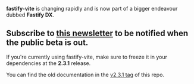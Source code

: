 **fastify-vite** is changing rapidly and is now part of a bigger endeavour dubbed **Fastify DX**. 

## Subscribe to [this newsletter](https://www.getrevue.co/profile/fastify-dx) to be notified when the public beta is out.

If you're currently using fastify-vite, make sure to freeze it in your dependencies at the **2.3.1** release.

You can find the old documentation in the [v2.3.1 tag](https://github.com/fastify/fastify-vite/releases/tag/v2.3.1) of this repo.
